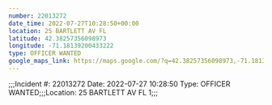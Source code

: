 ```yaml
---
number: 22013272
date_time: 2022-07-27T10:28:50+00:00
location: 25 BARTLETT AV FL 
latitude: 42.38257356098973
longitude: -71.18139200433222
type: OFFICER WANTED
google_maps_link: https://maps.google.com/?q=42.38257356098973,-71.18139200433222
---
```


;;;Incident #: 22013272  Date: 2022-07-27 10:28:50   Type: OFFICER WANTED;;;Location: 25 BARTLETT AV FL 1;;;
